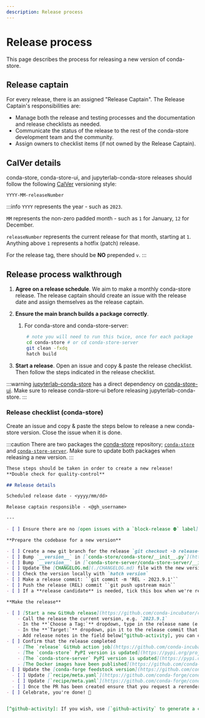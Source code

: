 ```yaml
---
description: Release process
---
```


# Release process

This page describes the process for releasing a new version of conda-store.

## Release captain

For every release, there is an assigned "Release Captain". The Release Captain's responsibilities are:

* Manage both the release and testing processes and the documentation and release checklists as needed.
* Communicate the status of the release to the rest of the conda-store development team and the community.
* Assign owners to checklist items (if not owned by the Release Captain).

## CalVer details

conda-store, conda-store-ui, and jupyterlab-conda-store releases should follow the following [CalVer](https://calver.org/) versioning style:

```text
YYYY-MM-releaseNumber
```

:::info
`YYYY` represents the year - such as `2023`.

`MM` represents the non-zero padded month - such as `1` for January, `12` for December.

`releaseNumber` represents the current release for that month, starting at `1`. Anything above `1` represents a hotfix (patch) release.

For the release tag, there should be **NO** prepended `v`.
:::

## Release process walkthrough

1. **Agree on a release schedule**. We aim to make a monthly conda-store release. The release captain should create an issue with the release date and assign themselves as the release captain.
2. **Ensure the main branch builds a package correctly**.
   1. For conda-store and conda-store-server:

    ```bash
        # note you will need to run this twice, once for each package
        cd conda-store # or cd conda-store-server
        git clean -fxdq
        hatch build
    ```

3. **Start a release**. Open an issue and copy & paste the release checklist. Then follow the steps indicated in the release checklist.

:::warning
[jupyterlab-conda-store](https://github.com/conda-incubator/jupyterlab-conda-store) has a direct dependency on [conda-store-ui](https://github.com/conda-incubator/conda-store-ui). Make sure to release conda-store-ui before releasing jupyterlab-conda-store.
:::

### Release checklist (conda-store)

Create an issue and copy & paste the steps below to release a new conda-store version. Close the issue when it is done.

:::caution
There are two packages the [conda-store](https://github.com/conda-incubator/conda-store) repository; [`conda-store`](https://github.com/conda-incubator/conda-store/tree/main/conda-store) and [`conda-store-server`](https://github.com/conda-incubator/conda-store/tree/main/conda-store-server). Make sure to update both packages when releasing a new version.
:::

```md
These steps should be taken in order to create a new release!
**Double check for quality-control**

## Release details

Scheduled release date - <yyyy/mm/dd>

Release captain responsible - <@gh_username>

---

- [ ] Ensure there are no [open issues with a `block-release ⛔️` label](https://github.com/conda-incubator/conda-store/issues?q=is%3Aopen+label%3A%22block-release+%E2%9B%94%EF%B8%8F%22+sort%3Aupdated-desc)

**Prepare the codebase for a new version**

- [ ] Create a new git branch for the release `git checkout -b release-2023.9.1`
- [ ] Bump `__version__` in [`conda-store/conda-store/__init__.py`](https://github.com/conda-incubator/conda-store/blob/main/conda-store/conda_store/__init__.py)
- [ ] Bump `__version__` in [`conda-store-server/conda-store-server/__init__.py`](https://github.com/conda-incubator/conda-store/blob/main/conda-store/conda_store/__init__.py)
- [ ] Update the [CHANGELOG.md](./CHANGELOG.md) file with the new version, release date, and relevant changes[^github-activity].
- [ ] Check the version locally with `hatch version`
- [ ] Make a release commit: ``git commit -m 'REL - 2023.9.1'``
- [ ] Push the release (REL) commit ``git push upstream main``
- [ ] If a **release candidate** is needed, tick this box when we're ready for a full release.

**Make the release**

- [ ] [Start a new GitHub release](https://github.com/conda-incubator/conda-store/releases/new)
    - Call the release the current version, e.g. `2023.9.1`
    - In the **`Choose a Tag:`** dropdown, type in the release name (e.g., `2023.9.1`) and click "Create new tag"
    - In the **`Target:`** dropdown, pin it to the release commit that you've recently pushed.
    - Add release notes in the field below[^github-activity], you can copy/paste the changelog from the [CHANGELOG.md](./CHANGELOG.md) file.
- [ ] Confirm that the release completed
    - [The `release` GitHub action job](https://github.com/conda-incubator/conda-store/blob/main/.github/workflows/release.yaml) has completed successfully in the [actions tab](https://github.com/pydata/pydata-sphinx-theme/actions).
    - [The `conda-store` PyPI version is updated](https://pypi.org/project/conda-store/)
    - [The `conda-store-server` PyPI version is updated](https://pypi.org/project/conda-store-server/)
    - [The Docker images have been published](https://github.com/conda-incubator/conda-store/blob/main/.github/workflows/build_docker_image.yaml)
- [ ] Update the [conda-forge feedstock version](https://github.com/conda-forge/conda-store-feedstock) through a PR.
  - [ ] Update [`recipe/meta.yaml`](https://github.com/conda-forge/conda-store-feedstock/blob/main/recipe/meta.yaml) with the new version `{% set version = "<version>" %}`
  - [ ] Update [`recipe/meta.yaml`](https://github.com/conda-forge/conda-store-feedstock/blob/main/recipe/meta.yaml) with the appropriate sha256 for each package. The sha256 can be found at <https://pypi.org/project/conda-store/#files> by clicking the "View" button.
  - [ ] Once the PR has been created ensure that you request a rerender of the feedstock with the following comment `@conda-forge-admin please rerender`.
- [ ] Celebrate, you're done! 🎉


[^github-activity]: If you wish, use [`github-activity` to generate a changelog](https://github.com/choldgraf/github-activity), eg `github-activity conda-incubator/conda-store --since v0.4.15.2 --until v0.3.0`.
```

<!-- TODO: Add conda-store-ui and jupyterlab -->

